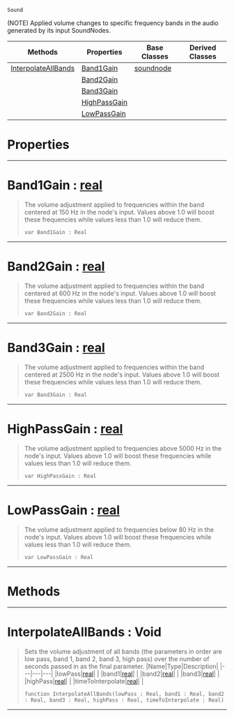 `Sound`

(NOTE) Applied volume changes to specific frequency bands in the audio generated by its input SoundNodes.

|Methods|Properties|Base Classes|Derived Classes|
|---|---|---|---|
|[ InterpolateAllBands](https://github.com/ArendDanielek/ZeroDocsTest/blob/master/code_reference/class_reference/equalizernode.markdown#interpolateallbands-void)|[ Band1Gain](https://github.com/ArendDanielek/ZeroDocsTest/blob/master/code_reference/class_reference/equalizernode.markdown#band1gain-zero-engine-do)|[soundnode](https://github.com/ArendDanielek/ZeroDocsTest/blob/master/code_reference/class_reference/soundnode.markdown)| |
| |[ Band2Gain](https://github.com/ArendDanielek/ZeroDocsTest/blob/master/code_reference/class_reference/equalizernode.markdown#band2gain-zero-engine-do)| | |
| |[ Band3Gain](https://github.com/ArendDanielek/ZeroDocsTest/blob/master/code_reference/class_reference/equalizernode.markdown#band3gain-zero-engine-do)| | |
| |[ HighPassGain](https://github.com/ArendDanielek/ZeroDocsTest/blob/master/code_reference/class_reference/equalizernode.markdown#highpassgain-zero-engine)| | |
| |[ LowPassGain](https://github.com/ArendDanielek/ZeroDocsTest/blob/master/code_reference/class_reference/equalizernode.markdown#lowpassgain-zero-engine)| | |


 #  Properties


---  
 #  Band1Gain : [real](https://github.com/ArendDanielek/ZeroDocsTest/blob/master/code_reference/zilch_base_types/real.markdown)

> The volume adjustment applied to frequencies within the band centered at 150 Hz in the node's input. Values above 1.0 will boost these frequencies while values less than 1.0 will reduce them.
> ``` lang=cpp, name=Zilch
> var Band1Gain : Real


---  
 #  Band2Gain : [real](https://github.com/ArendDanielek/ZeroDocsTest/blob/master/code_reference/zilch_base_types/real.markdown)

> The volume adjustment applied to frequencies within the band centered at 600 Hz in the node's input. Values above 1.0 will boost these frequencies while values less than 1.0 will reduce them.
> ``` lang=cpp, name=Zilch
> var Band2Gain : Real


---  
 #  Band3Gain : [real](https://github.com/ArendDanielek/ZeroDocsTest/blob/master/code_reference/zilch_base_types/real.markdown)

> The volume adjustment applied to frequencies within the band centered at 2500 Hz in the node's input. Values above 1.0 will boost these frequencies while values less than 1.0 will reduce them.
> ``` lang=cpp, name=Zilch
> var Band3Gain : Real


---  
 #  HighPassGain : [real](https://github.com/ArendDanielek/ZeroDocsTest/blob/master/code_reference/zilch_base_types/real.markdown)

> The volume adjustment applied to frequencies above 5000 Hz in the node's input. Values above 1.0 will boost these frequencies while values less than 1.0 will reduce them.
> ``` lang=cpp, name=Zilch
> var HighPassGain : Real


---  
 #  LowPassGain : [real](https://github.com/ArendDanielek/ZeroDocsTest/blob/master/code_reference/zilch_base_types/real.markdown)

> The volume adjustment applied to frequencies below 80 Hz in the node's input. Values above 1.0 will boost these frequencies while values less than 1.0 will reduce them.
> ``` lang=cpp, name=Zilch
> var LowPassGain : Real


---  
 #  Methods


---  
 #  InterpolateAllBands : Void

> Sets the volume adjustment of all bands (the parameters in order are low pass, band 1, band 2, band 3, high pass) over the number of seconds passed in as the final parameter.
> |Name|Type|Description|
> |---|---|---|
> |lowPass|[real](https://github.com/ArendDanielek/ZeroDocsTest/blob/master/code_reference/zilch_base_types/real.markdown)| |
> |band1|[real](https://github.com/ArendDanielek/ZeroDocsTest/blob/master/code_reference/zilch_base_types/real.markdown)| |
> |band2|[real](https://github.com/ArendDanielek/ZeroDocsTest/blob/master/code_reference/zilch_base_types/real.markdown)| |
> |band3|[real](https://github.com/ArendDanielek/ZeroDocsTest/blob/master/code_reference/zilch_base_types/real.markdown)| |
> |highPass|[real](https://github.com/ArendDanielek/ZeroDocsTest/blob/master/code_reference/zilch_base_types/real.markdown)| |
> |timeToInterpolate|[real](https://github.com/ArendDanielek/ZeroDocsTest/blob/master/code_reference/zilch_base_types/real.markdown)| |
> ``` lang=cpp, name=Zilch
> function InterpolateAllBands(lowPass : Real, band1 : Real, band2 : Real, band3 : Real, highPass : Real, timeToInterpolate : Real)
> ``` 


---  
 
  
  
  
  
  
  
  

 